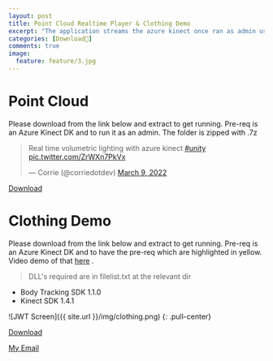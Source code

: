 ```yaml
---
layout: post
title: Point Cloud Realtime Player & Clothing Demo
excerpt: "The application streams the azure kinect once ran as admin using vfx graph. Its effect is voxel with volumetric lighting in real time. Allowing for camera to be panned around viewing the subject in full 360. Just a tech demo, similar to brain dance from cyberpunk. Also shared a small demo I made for changing clothing using the kinect. Simple but may give insight."
categories: [Download🔻]
comments: true 
image:
  feature: feature/3.jpg
---
```


# Point Cloud
Please download from the link below and extract to get running. Pre-req is an Azure Kinect DK and to run it as an admin. The folder is zipped with .7z


<!-- 
![JWT Screen]({{ site.url }}/img/kinect.png)
{: .pull-center} -->

<blockquote class="twitter-tweet"><p lang="en" dir="ltr">Real time volumetric lighting with azure kinect <a href="https://twitter.com/hashtag/unity?src=hash&amp;ref_src=twsrc%5Etfw">#unity</a> <a href="https://t.co/ZrWXn7PkVx">pic.twitter.com/ZrWXn7PkVx</a></p>&mdash; Corrie (@corriedotdev) <a href="https://twitter.com/corriedotdev/status/1501587367823650816?ref_src=twsrc%5Etfw">March 9, 2022</a></blockquote> <script async src="https://platform.twitter.com/widgets.js" charset="utf-8"></script>

<div markdown="0"><a href="{{ site.url }}/releases/Kinect_Realtime_Voxel.7z" class="btn btn-success" download >Download</a></div>

# Clothing Demo
Please download from the link below and extract to get running. Pre-req is an Azure Kinect DK and to have the pre-req which are highlighted in yellow. Video demo of that [here](https://www.youtube.com/watch?v=PGsxP6Yoq9I&t=1s) .


> DLL's required are in filelist.txt at the relevant dir


- Body Tracking SDK 1.1.0
- Kinect SDK 1.4.1

![JWT Screen]({{ site.url }}/img/clothing.png)
{: .pull-center}


<div markdown="0"><a href="{{ site.url }}/releases/Kinect_clothing_demo.zip" class="btn btn-success" download >Download</a></div>




<a href="#" id="emailclick" onclick="replace_email()">My Email</a>

<!-- SCRIPTS HERE -->
<script>
var email;

function add_mailto() {
  const elem = document.getElementById("emailclick");
  elem.href = `mailto:${email}`;
}

function replace_email() {
  // spam prevention
  const domain = "cjgstudio.com";
  const name = [16, 28, 1, 1, 26, 22];
  const xor_with = 115;
  let constructed = "";
  name.forEach(function(i) {
    constructed += String.fromCharCode(i ^ xor_with);
  })
  email = `${constructed}@${domain}`;
  const elem = document.getElementById("emailclick");
  elem.text = email;

  window.setTimeout(add_mailto, 100);
}
</script>
